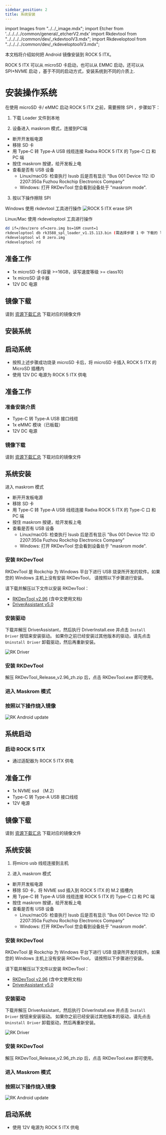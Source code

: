 ```yaml
---
sidebar_position: 2
title: 系统安装
---
```


import Images from "../../\_image.mdx";
import Etcher from '../../../../common/general/\_etcherV2.mdx'
import Rkdevtool from "../../../../common/dev/\_rkdevtoolV3.mdx";
import Rkdeveloptool from "../../../../common/dev/\_rkdeveloptoolV3.mdx";

本文档将介绍如何把 Android 镜像安装到 ROCK 5 ITX。

ROCK 5 ITX 可以从 microSD 卡启动，也可以从 EMMC 启动，还可以从 SPI+NVME 启动 ，基于不同的启动方式，安装系统到不同的介质上.

# 安装操作系统

在使用 microSD 卡/ eMMC 启动 ROCK 5 ITX 之前，需要擦除 SPI ，步骤如下：

1. 下载 Loader 文件到本地

<Images loader={false} system_img={false} spi_img={false} miniloader={true} />

2. 设备进入 maskrom 模式，连接到PC端

- 断开开发板电源
- 移除 SD 卡
- 用 Type-C 转 Type-A USB 线缆连接 Radxa ROCK 5 ITX 的 Type-C 口 和 PC 端
- 按住 maskrom 按键，给开发板上电
- 查看是否有 USB 设备
  - Linux/macOS: 检查执行 lsusb 后是否有显示 "Bus 001 Device 112: ID 2207:350a Fuzhou Rockchip Electronics Company"
  - Windows: 打开 RKDevTool 您会看到设备处于 "maskrom mode".

3. 按以下操作擦除 SPI

<Tabs queryString="target">

<TabItem value="windows" label="Windows">

Windows 使用 rkdevtool 工具进行操作
![ROCK 5 ITX erase SPI](/img/rock5itx/rock5itx_erase_spi_zh.webp)

</TabItem>

<TabItem value="linux/mac" label="Linux/Mac">

Linux/Mac 使用 rkdeveloptool 工具进行操作

```bash
dd if=/dev/zero of=zero.img bs=16M count=1
rkdeveloptool db rk3588_spl_loader_v1.15.113.bin (需选择步骤 1 中 下载的 loader 文件)
rkdeveloptool wl 0 zero.img
rkdeveloptool rd
```

</TabItem>

</Tabs>

<Tabs queryString="target">

<TabItem value="microsd" label="安装系统到 microSD 卡">

## 准备工作

- 1x microSD 卡(容量 >=16GB，读写速度等级 >= class10)
- 1x microSD 读卡器
- 12V DC 电源

## 镜像下载

请到 [资源下载汇总](/rock5/rock5itx/download) 下载对应的镜像文件

## 安装系统

<Etcher model="rock 5 ITX" />

## 启动系统

- 按照上述步骤成功烧录 microSD 卡后，将 microSD 卡插入 ROCK 5 ITX 的 MicroSD 插槽内
- 使用 12V DC 电源为 ROCK 5 ITX 供电

</TabItem>

<TabItem value="emmc" label="安装系统到 eMMC ">

## 准备工作

### 准备安装介质

- Type-C 转 Type-A USB 接口线缆
- 1x eMMC 模块（已板载）
- 12V DC 电源

### 镜像下载

请到 [资源下载汇总](/rock5/rock5itx/download) 下载对应的镜像文件

## 系统安装

进入 maskrom 模式

- 断开开发板电源
- 移除 SD 卡
- 用 Type-C 转 Type-A USB 线缆连接 Radxa ROCK 5 ITX 的 Type-C 口 和 PC 端
- 按住 maskrom 按键，给开发板上电
- 查看是否有 USB 设备
  - Linux/macOS: 检查执行 lsusb 后是否有显示 "Bus 001 Device 112: ID 2207:350a Fuzhou Rockchip Electronics Company"
  - Windows: 打开 RKDevTool 您会看到设备处于 "maskrom mode".

<Tabs queryString="target">

<TabItem value="linux" label="Linux">

<Rkdeveloptool platform="linux">
</Rkdeveloptool>

</TabItem>

<TabItem value="mac" label="mac">

<Rkdeveloptool platform="macos">
</Rkdeveloptool>

</TabItem>

<TabItem value="windows" label="Windows">

### 安装 RKDevTool

RKDevTool 是 Rockchip 为 Windows 平台下进行 USB 烧录所开发的软件。如果您的 Windows 主机上没有安装 RKDevTool， 请按照以下步骤进行安装。

请下载并解压以下文件以安装 RKDevTool：

- [RKDevTool v2.96](https://dl.radxa.com/tools/windows/RKDevTool_Release_v2.96_zh.zip) (含中文使用文档)
- [DriverAssistant v5.0](https://dl.radxa.com/tools/windows/DriverAssitant_v5.0.zip)

### 安装驱动

下载并解压 DriverAssistant，然后执行 DriverInstall.exe 并点击 `Install Driver` 按钮来安装驱动。
如果你之前已经安装过其他版本的驱动，请先点击 `Uninstall Driver` 卸载驱动，然后再重新安装。

![RK Driver](/img/configuration/RK-Driver-Assistant-Install-Uninstall.webp)

### 安装 RKDevTool

解压 RKDevTool_Release_v2.96_zh.zip 后，点击 RKDevTool.exe 即可使用。

### 进入 Maskrom 模式

### 按照以下操作烧入镜像

![RK Android update](/img/rock5itx/rock5itx_android_update_zh.webp)

</TabItem>

</Tabs>

## 系统启动

### 启动 ROCK 5 ITX

- 通过适配器为 ROCK 5 ITX 供电

</TabItem>

<TabItem value="spi_nvme" label="安装系统到 SPI-NVME ">

## 准备工作

- 1x NVME ssd （M.2）
- Type-C 转 Type-A USB 接口线缆
- 12V 电源

## 镜像下载

请到 [资源下载汇总](/rock5/rock5itx/download) 下载对应的镜像文件

## 系统安装

1. 将micro usb 线缆连接到主机

2. 进入 maskrom 模式

- 断开开发板电源
- 移除 SD 卡，将 NVME ssd 插入到 ROCK 5 ITX 的 M.2 插槽内
- 用 Type-C 转 Type-A USB 线缆连接 ROCK 5 ITX 的 Type-C 口 和 PC 端
- 按住 maskrom 按键，给开发板上电
- 查看是否有 USB 设备
  - Linux/macOS: 检查执行 lsusb 后是否有显示 "Bus 001 Device 112: ID 2207:350a Fuzhou Rockchip Electronics Company"
  - Windows: 打开 RKDevTool 您会看到设备处于 "maskrom mode".

<Tabs queryString="target">

<TabItem value="linux" label="Linux">

<Rkdeveloptool platform="linux">
</Rkdeveloptool>

</TabItem>

<TabItem value="mac" label="mac">

<Rkdeveloptool platform="macos">
</Rkdeveloptool>

</TabItem>

<TabItem value="windows" label="Windows">

### 安装 RKDevTool

RKDevTool 是 Rockchip 为 Windows 平台下进行 USB 烧录所开发的软件。如果您的 Windows 主机上没有安装 RKDevTool， 请按照以下步骤进行安装。

请下载并解压以下文件以安装 RKDevTool：

- [RKDevTool v2.96](https://dl.radxa.com/tools/windows/RKDevTool_Release_v2.96_zh.zip) (含中文使用文档)
- [DriverAssistant v5.0](https://dl.radxa.com/tools/windows/DriverAssitant_v5.0.zip)

### 安装驱动

下载并解压 DriverAssistant，然后执行 DriverInstall.exe 并点击 `Install Driver` 按钮来安装驱动。
如果你之前已经安装过其他版本的驱动，请先点击 `Uninstall Driver` 卸载驱动，然后再重新安装。

![RK Driver](/img/configuration/RK-Driver-Assistant-Install-Uninstall.webp)

### 安装 RKDevTool

解压 RKDevTool_Release_v2.96_zh.zip 后，点击 RKDevTool.exe 即可使用。

### 进入 Maskrom 模式

### 按照以下操作烧入镜像

![RK Android update](/img/rock5itx/rock5itx_android_update_zh.webp)

</TabItem>

</Tabs>

## 启动系统

- 使用 12V 电源为 ROCK 5 ITX 供电

</TabItem>

</Tabs>
